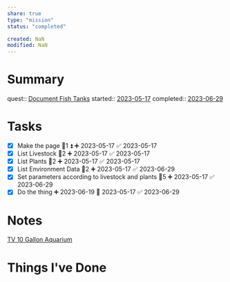 ```yaml
---
share: true
type: "mission"
status: "completed"

created: NaN 
modified: NaN
---
```

 
# Summary
quest:: [Document Fish Tanks](./Document%20Fish%20Tanks.md)
started:: [2023-05-17](./2023-05-17.md)
completed:: [2023-06-29](./2023-06-29.md)
# Tasks
- [x] Make the page 🥄1 ⏫ ➕ 2023-05-17 ✅ 2023-05-17
- [x] List Livestock 🥄2 ➕ 2023-05-17 ✅ 2023-05-17
- [x] List Plants 🥄2 ➕ 2023-05-17 ✅ 2023-05-17
- [x] List Environment Data 🥄2 ➕ 2023-05-17 ✅ 2023-06-29
- [x] Set parameters according to livestock and plants 🥄5 ➕ 2023-05-17 ✅ 2023-06-29
- [x] Do the thing ➕ 2023-06-19 🛫 2023-05-17 ✅ 2023-06-29
# Notes
[TV 10 Gallon Aquarium](./TV%2010%20Gallon%20Aquarium.md)
# Things I've Done